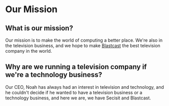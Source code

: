 # Our Mission

## What is our mission?
Our mission is to make the world of computing a better place. We're also in the television business, and we hope to make [Blastcast](https://blastcast.co.uk) the best television company in the world.

## Why are we running a television company if we're a technology business?
Our CEO, Noah has always had an interest in television and technology, and he couldn't decide if he wanted to have a television business or a technology business, and here we are, we have Secisit and Blastcast.
